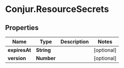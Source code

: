 # Conjur.ResourceSecrets

## Properties

Name | Type | Description | Notes
------------ | ------------- | ------------- | -------------
**expiresAt** | **String** |  | [optional] 
**version** | **Number** |  | [optional] 



